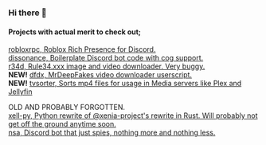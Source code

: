 ### Hi there 👋

#### Projects with actual merit to check out;
[robloxrpc, Roblox Rich Presence for Discord.](https://github.com/blackopsoperative/robloxrpc)
<br>[dissonance, Boilerplate Discord bot code with cog support.](https://github.com/blackopsoperative/dissonance)
<br>[r34d, Rule34.xxx image and video downloader. Very buggy.](https://github.com/blackopsoperative/r34d)
<br>**NEW!** [dfdx, MrDeepFakes video downloader userscript.](https://github.com/blackopsoperative/dfdx)
<br>**NEW!** [tvsorter, Sorts mp4 files for usage in Media servers like Plex and Jellyfin](https://github.com/blackopsoperative/tvsorter)

OLD AND PROBABLY FORGOTTEN.
<br>[xell-py, Python rewrite of @xenia-project's rewrite in Rust. Will probably not get off the ground anytime soon.](https://github.com/blackopsoperative/xell-py)
<br>[nsa, Discord bot that just spies, nothing more and nothing less.](https://github.com/blackopsoperative/nsa)

<!--
**blackopsoperative/blackopsoperative** is a ✨ _special_ ✨ repository because its `README.md` (this file) appears on your GitHub profile.

Here are some ideas to get you started:

- 🔭 I’m currently working on ...
- 🌱 I’m currently learning ...
- 👯 I’m looking to collaborate on ...
- 🤔 I’m looking for help with ...
- 💬 Ask me about ...
- 📫 How to reach me: ...
- 😄 Pronouns: ...
- ⚡ Fun fact: ...
-->
